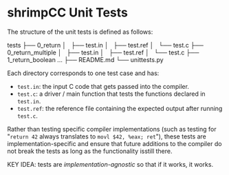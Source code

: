 # shrimpCC Unit Tests

The structure of the unit tests is defined as follows:

tests
├── 0_return
│   ├── test.in
│   ├── test.ref
│   └── test.c
├── 0_return_multiple
│   ├── test.in
│   ├── test.ref
│   └── test.c
├── 1_return_boolean
...
├── README.md
└── unittests.py

Each directory corresponds to one test case and has:

+ `test.in`: the input C code that gets passed into the compiler.
+ `test.c`: a driver / main function that tests the functions declared in `test.in`.
+ `test.ref`: the reference file containing the expected output after running `test.c`.

Rather than testing specific compiler implementations (such as testing for "`return 42` always translates to `movl $42, %eax; ret`"), 
these tests are implementation-specific and ensure that future additions to the compiler do not break the tests as long as the functionality isstill there.

KEY IDEA: tests are *implementation-agnostic* so that if it works, it works.

